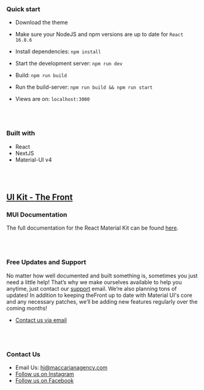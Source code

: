 ### **Quick start**

- Download the theme

- Make sure your NodeJS and npm versions are up to date for `React 16.8.6`

- Install dependencies: `npm install`

- Start the development server: `npm run dev`

- Build: `npm run build`

- Run the build-server: `npm run build && npm run start`

- Views are on: `localhost:3000`

<br /><br />

### **Built with**

- React
- NextJS
- Material-UI v4

<br /><br />

## [UI Kit - The Front](https://thefront.maccarianagency.com)

### **MUI Documentation**

The full documentation for the React Material Kit can be found [here](https://material-ui.com?ref=maccarian-agency).

<br /><br />

### **Free Updates and Support**

No matter how well documented and built something is, sometimes you just need a little help! That’s why we make ourselves available to help you anytime, just contact our [support](hi@maccarianagency.com) email. We’re also planning tons of updates! In addition to keeping theFront up to date with Material UI's core and any necessary patches, we’ll be adding new features regularly over the coming months!

- [Contact us via email](hi@maccarianagency.com)

<br /><br />

### **Contact Us**

- Email Us: hi@maccarianagency.com
- [Follow us on Instagram](https://www.instagram.com/maccarian/)
- [Follow us on Facebook](https://facebook.com/maccarian.agency/)
